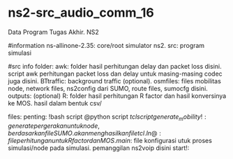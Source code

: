 # ns2-src_audio_comm_16
Data Program Tugas Akhir. NS2

#information
ns-allinone-2.35: core/root simulator ns2. 
src: program simulasi

#src info
folder:
    awk: folder hasil perhitungan delay dan packet loss disini. script awk perhitungan packet loss dan delay untuk masing-masing codec juga disini.
    BTtraffic: background traffic (optional).
    osmfiles: files mobilitas node, network files, ns2config dari SUMO, route files, sumocfg disini.
    outputs: (optional)
    R: folder hasil perhitungan R factor dan hasil konversinya ke MOS. hasil dalam bentuk csv/

files:
    penting:
    !bash script
    @python script
    $tcl script
        generate_mobility!: generate pergerakan untuk node, berdasarkan file SUMO. akan menghasilkan file tcl.
        ln@: file perhitungan untuk R factor dan MOS.
        main$: file konfigurasi utuk proses simulasi/node pada simulasi. pemanggilan ns2voip disini
        start!: 
        